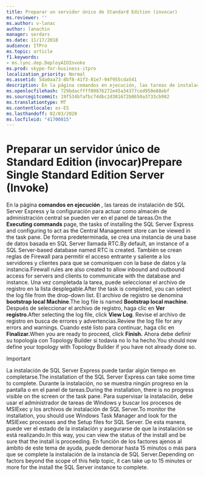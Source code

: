 ```yaml
---
title: Preparar un servidor único de Standard Edition (invocar)
ms.reviewer: ''
ms.author: v-lanac
author: lanachin
manager: serdars
ms.date: 11/17/2018
audience: ITPro
ms.topic: article
f1.keywords:
- ms.lync.dep.DeployAIOInvoke
ms.prod: skype-for-business-itpro
localization_priority: Normal
ms.assetid: 5da0aa73-8bf8-41f3-81e7-94f955cda541
description: En la página comandos en ejecución, las tareas de instalación de SQL Server Express y la configuración para actuar como almacén de administración central se pueden ver en el panel de tareas. De forma predeterminada, se crea una instancia de una base de datos basada en SQL Server llamada RTC. También se crean reglas de Firewall para permitir el acceso entrante y saliente a los servidores y clientes para que se comuniquen con la base de datos y la instancia. Una vez completada la tarea, puede seleccionar el archivo de registro en la lista desplegable. El archivo de registro se denomina bootstrap local Machine. Después de seleccionar el archivo de registro, haga clic en Ver registro. Revise el archivo de registro en busca de errores y advertencias. Cuando esté listo para continuar, haga clic en finalizar. Ahora debe definir su topología con Topology Builder si todavía no lo ha hecho.
ms.openlocfilehash: 729bdacffff09876272e45a34377ced950e88ebf
ms.sourcegitcommit: 19f534bfafbc74dbc2d381672b0650a3733cb982
ms.translationtype: MT
ms.contentlocale: es-ES
ms.lasthandoff: 02/03/2020
ms.locfileid: "41700815"
---
```

# <a name="prepare-single-standard-edition-server-invoke"></a><span data-ttu-id="b7318-111">Preparar un servidor único de Standard Edition (invocar)</span><span class="sxs-lookup"><span data-stu-id="b7318-111">Prepare Single Standard Edition Server (Invoke)</span></span>
 
<span data-ttu-id="b7318-112">En la página **comandos en ejecución** , las tareas de instalación de SQL Server Express y la configuración para actuar como almacén de administración central se pueden ver en el panel de tareas.</span><span class="sxs-lookup"><span data-stu-id="b7318-112">On the **Executing commands** page, the tasks of installing the SQL Server Express and configuring to act as the Central Management store can be viewed in the task pane.</span></span> <span data-ttu-id="b7318-113">De forma predeterminada, se crea una instancia de una base de datos basada en SQL Server llamada RTC.</span><span class="sxs-lookup"><span data-stu-id="b7318-113">By default, an instance of a SQL Server-based database named RTC is created.</span></span> <span data-ttu-id="b7318-114">También se crean reglas de Firewall para permitir el acceso entrante y saliente a los servidores y clientes para que se comuniquen con la base de datos y la instancia.</span><span class="sxs-lookup"><span data-stu-id="b7318-114">Firewall rules are also created to allow inbound and outbound access for servers and clients to communicate with the database and instance.</span></span> <span data-ttu-id="b7318-115">Una vez completada la tarea, puede seleccionar el archivo de registro en la lista desplegable.</span><span class="sxs-lookup"><span data-stu-id="b7318-115">After the task is completed, you can select the log file from the drop-down list.</span></span> <span data-ttu-id="b7318-116">El archivo de registro se denomina **bootstrap local Machine**.</span><span class="sxs-lookup"><span data-stu-id="b7318-116">The log file is named **Bootstrap local machine**.</span></span> <span data-ttu-id="b7318-117">Después de seleccionar el archivo de registro, haga clic en **Ver registro**.</span><span class="sxs-lookup"><span data-stu-id="b7318-117">After selecting the log file, click **View Log**.</span></span> <span data-ttu-id="b7318-118">Revise el archivo de registro en busca de errores y advertencias.</span><span class="sxs-lookup"><span data-stu-id="b7318-118">Review the log file for any errors and warnings.</span></span> <span data-ttu-id="b7318-119">Cuando esté listo para continuar, haga clic en **Finalizar.**</span><span class="sxs-lookup"><span data-stu-id="b7318-119">When you are ready to proceed, click **Finish.**</span></span> <span data-ttu-id="b7318-120">Ahora debe definir su topología con Topology Builder si todavía no lo ha hecho.</span><span class="sxs-lookup"><span data-stu-id="b7318-120">You should now define your topology with Topology Builder if you have not already done so.</span></span>
  
> [!IMPORTANT]
> <span data-ttu-id="b7318-121">La instalación de SQL Server Express puede tardar algún tiempo en completarse.</span><span class="sxs-lookup"><span data-stu-id="b7318-121">The installation of the SQL Server Express can take some time to complete.</span></span> <span data-ttu-id="b7318-122">Durante la instalación, no se muestra ningún progreso en la pantalla o en el panel de tareas.</span><span class="sxs-lookup"><span data-stu-id="b7318-122">During the installation, there is no progress visible on the screen or the task pane.</span></span> <span data-ttu-id="b7318-123">Para supervisar la instalación, debe usar el administrador de tareas de Windows y buscar los procesos de MSIExec y los archivos de instalación de SQL Server.</span><span class="sxs-lookup"><span data-stu-id="b7318-123">To monitor the installation, you should use Windows Task Manager and look for the MSIExec processes and the Setup files for SQL Server.</span></span> <span data-ttu-id="b7318-124">De esta manera, puede ver el estado de la instalación y asegurarse de que la instalación se está realizando.</span><span class="sxs-lookup"><span data-stu-id="b7318-124">In this way, you can view the status of the install and be sure that the install is proceeding.</span></span> <span data-ttu-id="b7318-125">En función de los factores ajenos al ámbito de este tema de ayuda, puede demorar hasta 15 minutos o más para que se complete la instalación de la instancia de SQL Server.</span><span class="sxs-lookup"><span data-stu-id="b7318-125">Depending on factors beyond the scope of this help topic, it can take up to 15 minutes or more for the install the SQL Server instance to complete.</span></span> 
  

